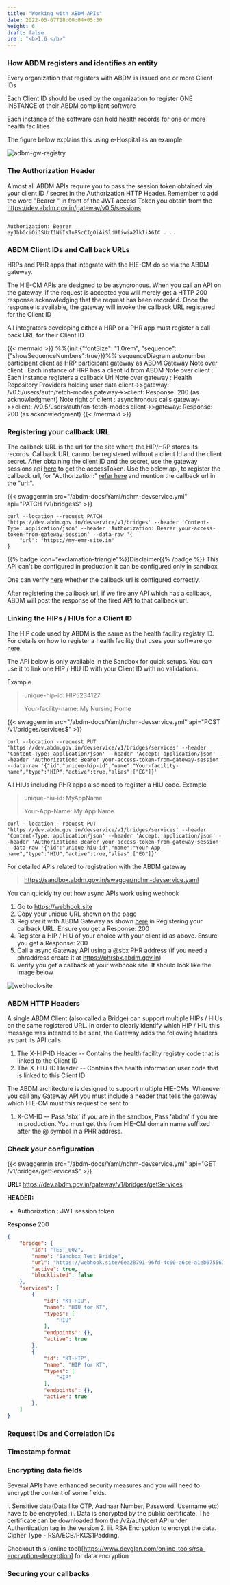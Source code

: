 ```yaml
---
title: "Working with ABDM APIs"
date: 2022-05-07T18:00:04+05:30
Weight: 6
draft: false
pre : "<b>1.6 </b>"
---
```


### How ABDM registers and identifies an entity

Every organization that registers with ABDM is issued one or more Client IDs 

Each Client ID should be used by the organization to register ONE INSTANCE of their ABDM compiliant software

Each instance of the software can hold health records for one or more health facilities 

The figure below explains this using e-Hospital as an example 

![adbm-gw-registry](/abdm-docs/img/abdm-gateway-registry.png)

### The Authorization Header

Almost all ABDM APIs require you to pass the session token obtained via your client ID / secret in the Authorization HTTP Header. Remember to add the word "Bearer " in front of the JWT access Token you obtain from the https://dev.abdm.gov.in/gateway/v0.5/sessions

```

Authorization: Bearer eyJhbGciOiJSUzI1NiIsInR5cCIgOiAiSldUIiwia2lkIiA6IC.....

```



### ABDM Client IDs and Call back URLs 

HRPs and PHR apps that integrate with the HIE-CM do so via the ABDM gateway. 

The HIE-CM APIs are designed to be asyncronous. When you call an API on the gateway, if the request is accepted you will merely get a HTTP 200 response acknowledging that the request has been recorded. Once the response is available, the gateway will invoke the callback URL registered for the Client ID

All integrators developing either a HRP or a PHR app must register a call back URL for their Client ID

{{< mermaid >}}
%%{init:{"fontSize": "1.0rem", "sequence":{"showSequenceNumbers":true}}}%%
sequenceDiagram
autonumber
participant client as HRP 
participant gateway as ABDM Gateway
Note over client : Each instance of HRP has a client Id from ABDM
Note over client : Each instance registers a callback Url
Note over gateway : Health Repository Providers holding user data
client->>gateway: /v0.5/users/auth/fetch-modes
gateway->>client: Response: 200 (as acknowledgment)
Note right of client : asynchronous calls 
gateway->>client: /v0.5/users/auth/on-fetch-modes
client->>gateway: Response: 200 (as acknowledgment)
{{< /mermaid >}}

### Registering your callback URL 
The callback URL is the url for the site where the HIP/HRP stores its records. Callback URL cannot be registered without a client Id and the client secret. After obtaining the client ID and the secret, use the gateway sessions api [here](../verify_you_can_access_the_sandbox/#create-session) to get the accessToken. Use the below api, to register the callback  url, for "Authorization:" [refer here](#the-authorization-header) and mention the callback url in the "url:".  

{{< swaggermin src="/abdm-docs/Yaml/ndhm-devservice.yml" api="PATCH /v1/bridges$" >}}

```
curl --location --request PATCH 'https://dev.abdm.gov.in/devservice/v1/bridges' --header 'Content-Type: application/json' --header 'Authorization: Bearer your-access-token-from-gateway-session' --data-raw '{
	"url": "https://my-emr-site.in"
}
```

{{% badge icon="exclamation-triangle"%}}Disclaimer{{% /badge %}} This API can't be configured in production it can be configured only in sandbox

One can verify [here](#check-your-configuration) whether the callback url is configured correctly.

After registering the callback url, if we fire any API which has a callback, ABDM will post the response of the fired API to that callback url.

### Linking the HIPs / HIUs for a Client ID

The HIP code used by ABDM is the same as the health facility registry ID. For details on how to register a health facility that uses your software go [here](https://facility.abdm.gov.in/). 

The API below is only available in the Sandbox for quick setups. You can use it to link one HIP / HIU ID with your Client ID with no validations.  

Example
> 
> unique-hip-id: HIP5234127
>
> Your-facility-name: My Nursing Home
>

{{< swaggermin src="/abdm-docs/Yaml/ndhm-devservice.yml" api="POST /v1/bridges/services$" >}}

``` 
curl --location --request PUT 'https://dev.abdm.gov.in/devservice/v1/bridges/services' --header 'Content-Type: application/json' --header 'Accept: application/json' --header 'Authorization: Bearer your-access-token-from-gateway-session' --data-raw '{"id":"unique-hip-id","name":"Your-facility-name","type":"HIP","active":true,"alias":["EG"]}'

```

All HIUs including PHR apps also need to register a HIU code. 
Example
> 
> unique-hiu-id: MyAppName
>
> Your-App-Name: My App Name
>

``` 
curl --location --request PUT 'https://dev.abdm.gov.in/devservice/v1/bridges/services' --header 'Content-Type: application/json' --header 'Accept: application/json' --header 'Authorization: Bearer your-access-token-from-gateway-session' --data-raw '{"id":"unique-hiu-id","name":"Your-App-name","type":"HIU","active":true,"alias":["EG"]}'

```

For detailed APIs related to registration with the ABDM gateway 

> https://sandbox.abdm.gov.in/swagger/ndhm-devservice.yaml


You can quickly try out how async APIs work using webhook

1. Go to https://webhook.site 
2. Copy your unique URL shown on the page 
3. Register it with ABDM Gateway as shown [here](#registering-your-callback-url) in Registering your callback URL. Ensure you get a Response: 200 
4. Register a HIP / HIU of your choice with your client id as above. Ensure you get a Response: 200 
4. Call a async Gateway API using a @sbx PHR address (if you need a phraddress create it at https://phrsbx.abdm.gov.in)
5. Verify you get a callback at your webhook site. It should look like the image below

![webhook-site](/abdm-docs/img/webhook-site-demo.png) 


### ABDM HTTP Headers

A single ABDM Client (also called a Bridge) can support multiple HIPs / HIUs on the same registered URL. In order to clearly identify which HIP / HIU this message was intented to be sent, the Gateway adds the following headers as part its API calls

1. The X-HIP-ID Header -- Contains the health facility registry code that is linked to the Client ID
2. The X-HIU-ID Header -- Contains the health information user code that is linked to this Client ID

The ABDM architecture is designed to support multiple HIE-CMs. Whenever you call any Gateway API you must include a header that tells the gateway which HIE-CM must this request be sent to 

1. X-CM-ID -- Pass 'sbx' if you are in the sandbox, Pass 'abdm' if you are in production. You must get this from HIE-CM domain name suffixed after the @ symbol in a PHR address. 

### Check your configuration 

{{< swaggermin src="/abdm-docs/Yaml/ndhm-devservice.yml" api="GET /v1/bridges/getServices$" >}}

**URL:** https://dev.abdm.gov.in/gateway/v1/bridges/getServices

**HEADER:** 
- Authorization : JWT session token

**Response** 
200

```json
{
    "bridge": {
        "id": "TEST_002",
        "name": "Sandbox Test Bridge",
        "url": "https://webhook.site/6ea28791-96fd-4c60-a6ce-a1eb67556370",
        "active": true,
        "blocklisted": false
    },
    "services": [
        {
            "id": "KT-HIU",
            "name": "HIU for KT",
            "types": [
                "HIU"
            ],
            "endpoints": {},
            "active": true
        },
        {
            "id": "KT-HIP",
            "name": "HIP for KT",
            "types": [
                "HIP"
            ],
            "endpoints": {},
            "active": true
        },
    ]
}
```


### Request IDs and Correlation IDs

### Timestamp format 

### Encrypting data fields 

Several APIs have enhanced security measures and you will need to encrypt the content of some fields.

i. Sensitive data(Data like OTP, Aadhaar Number, Password, Username etc) have to be encrypted.
ii. Data is encrypted by the public certificate. The certificate can be downloaded from the /v2/auth/cert API under Authentication tag in the version 2.
iii. RSA Encryption to encrypt the data. Cipher Type - RSA/ECB/PKCS1Padding. 

Checkout this (online tool)[https://www.devglan.com/online-tools/rsa-encryption-decryption] for data encryption

### Securing your callbacks 




